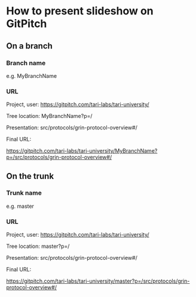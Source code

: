 # How to present slideshow on GitPitch

## On a branch
### Branch name
e.g. MyBranchName

### URL
Project, user:   https://gitpitch.com/tari-labs/tari-university/

Tree location:   MyBranchName?p=/

Presentation:   src/protocols/grin-protocol-overview#/

Final URL:

https://gitpitch.com/tari-labs/tari-university/MyBranchName?p=/src/protocols/grin-protocol-overview#/

## On the trunk
### Trunk name
e.g. master
### URL
Project, user:   https://gitpitch.com/tari-labs/tari-university/

Tree location:   master?p=/

Presentation:    src/protocols/grin-protocol-overview#/

Final URL:

https://gitpitch.com/tari-labs/tari-university/master?p=/src/protocols/grin-protocol-overview#/
